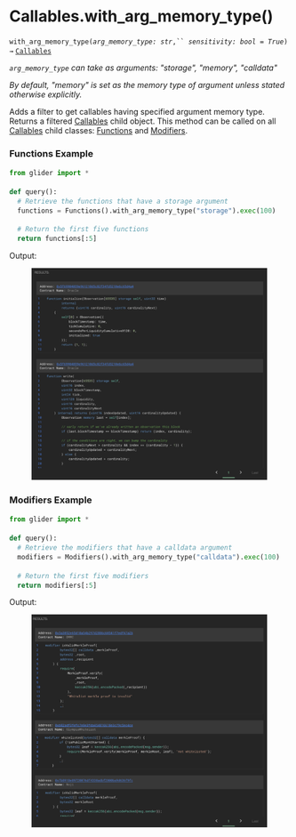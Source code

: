 # Callables.with\_arg\_memory\_type()

`with_arg_memory_type(`_`arg_memory_type: str`_`,`` `_`sensitivity: bool = True`_`) →` [`Callables`](./)

_`arg_memory_type` can take as arguments: "storage", "memory", "calldata"_

_By default, "memory" is set as the memory type of argument unless stated otherwise explicitly._

Adds a filter to get callables having specified argument memory type. Returns a filtered [Callables](./) child object. This method can be called on all [Callables](./) child classes: [Functions](functions/) and [Modifiers](modifiers/).

### Functions Example

```python
from glider import *

def query():
  # Retrieve the functions that have a storage argument
  functions = Functions().with_arg_memory_type("storage").exec(100)

  # Return the first five functions
  return functions[:5]
```

Output:

<figure><img src="../../.gitbook/assets/image (24).png" alt=""><figcaption></figcaption></figure>

### Modifiers Example

```python
from glider import *

def query():
  # Retrieve the modifiers that have a calldata argument
  modifiers = Modifiers().with_arg_memory_type("calldata").exec(100)

  # Return the first five modifiers
  return modifiers[:5]
```

Output:

<figure><img src="../../.gitbook/assets/image (1) (1) (1) (1) (1) (1) (1) (1).png" alt=""><figcaption></figcaption></figure>
